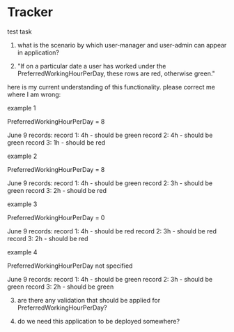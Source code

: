 # Tracker

test task

1. what is the scenario by which user-manager and user-admin can appear in application?

2. "If on a particular date a user has worked under the PreferredWorkingHourPerDay, these rows are red, otherwise green."

here is my current understanding of this functionality. please correct me where I am wrong:

example 1

PreferredWorkingHourPerDay = 8

June 9 records:
record 1: 4h - should be green
record 2: 4h - should be green
record 3: 1h - should be red

example 2

PreferredWorkingHourPerDay = 8

June 9 records:
record 1: 4h - should be green
record 2: 3h - should be green
record 3: 2h - should be red

example 3

PreferredWorkingHourPerDay = 0

June 9 records:
record 1: 4h - should be red
record 2: 3h - should be red
record 3: 2h - should be red

example 4

PreferredWorkingHourPerDay not specified

June 9 records:
record 1: 4h - should be green
record 2: 3h - should be green
record 3: 2h - should be green

3. are there any validation that should be applied for PreferredWorkingHourPerDay?

4. do we need this application to be deployed somewhere?
